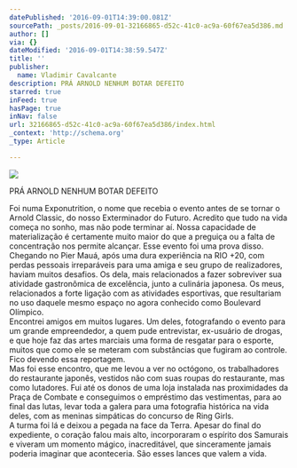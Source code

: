 ```yaml
---
datePublished: '2016-09-01T14:39:00.081Z'
sourcePath: _posts/2016-09-01-32166865-d52c-41c0-ac9a-60f67ea5d386.md
author: []
via: {}
dateModified: '2016-09-01T14:38:59.547Z'
title: ''
publisher:
  name: Vladimir Cavalcante
description: PRÁ ARNOLD NENHUM BOTAR DEFEITO
starred: true
inFeed: true
hasPage: true
inNav: false
url: 32166865-d52c-41c0-ac9a-60f67ea5d386/index.html
_context: 'http://schema.org'
_type: Article

---
```

![](https://the-grid-user-content.s3-us-west-2.amazonaws.com/b410970b-a2cd-476a-8f9e-28c3d4528f90.jpg)

PRÁ ARNOLD NENHUM BOTAR DEFEITO

Foi numa Exponutrition, o nome que recebia o evento antes de se tornar o Arnold Classic, do nosso Exterminador do Futuro. Acredito que tudo na vida começa no sonho, mas não pode terminar aí. Nossa capacidade de materialização é certamente muito maior do que a preguiça ou a falta de concentração nos permite alcançar. Esse evento foi uma prova disso. Chegando no Pier Mauá, após uma dura experiência na RIO +20, com perdas pessoais irreparáveis para uma amiga e seu grupo de realizadores, haviam muitos desafios. Os dela, mais relacionados a fazer sobreviver sua atividade gastronômica de excelência, junto a culinária japonesa. Os meus, relacionados a forte ligação com as atividades esportivas, que resultariam no uso daquele mesmo espaço no agora conhecido como Boulevard Olímpico.  
Encontrei amigos em muitos lugares. Um deles, fotografando o evento para um grande empreendedor, a quem pude entrevistar, ex-usuário de drogas, e que hoje faz das artes marciais uma forma de resgatar para o esporte, muitos que como ele se meteram com substâncias que fugiram ao controle. Fico devendo essa reportagem.  
Mas foi esse encontro, que me levou a ver no octógono, os trabalhadores do restaurante japonês, vestidos não com suas roupas do restaurante, mas como lutadores. Fui até os donos de uma loja instalada nas proximidades da Praça de Combate e conseguimos o empréstimo das vestimentas, para ao final das lutas, levar toda a galera para uma fotografia histórica na vida deles, com as meninas simpáticas do concurso de Ring Girls.  
A turma foi lá e deixou a pegada na face da Terra. Apesar do final do expediente, o coração falou mais alto, incorporaram o espírito dos Samurais e viveram um momento mágico, inacreditável, que sinceramente jamais poderia imaginar que aconteceria. São esses lances que valem a vida.